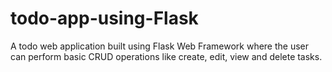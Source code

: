 # todo-app-using-Flask

A todo web application built using Flask Web Framework where the user can perform basic CRUD operations like create, edit, view and delete tasks.
